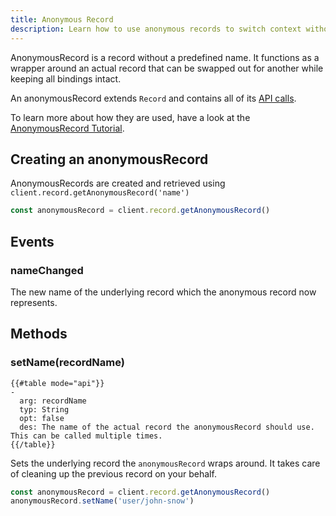 ```yaml
---
title: Anonymous Record
description: Learn how to use anonymous records to switch context without having to renew bindings
---
```


AnonymousRecord is a record without a predefined name. It functions as a wrapper around an actual record that can be swapped out for another while keeping all bindings intact.

An anonymousRecord extends `Record` and contains all of its [API calls](/docs/client-js/datasync-record/).

To learn more about how they are used, have a look at the [AnonymousRecord Tutorial](/tutorials/core/datasync-anonymous-records/).

## Creating an anonymousRecord

AnonymousRecords are created and retrieved using `client.record.getAnonymousRecord('name')`

```javascript
const anonymousRecord = client.record.getAnonymousRecord()
```

## Events

### nameChanged
The new name of the underlying record which the anonymous record now represents.

## Methods

### setName(recordName)
```
{{#table mode="api"}}
-
  arg: recordName
  typ: String
  opt: false
  des: The name of the actual record the anonymousRecord should use. This can be called multiple times.
{{/table}}
```
Sets the underlying record the `anonymousRecord` wraps around. It takes care of cleaning up the previous record on your behalf.

```javascript
const anonymousRecord = client.record.getAnonymousRecord()
anonymousRecord.setName('user/john-snow')
```
